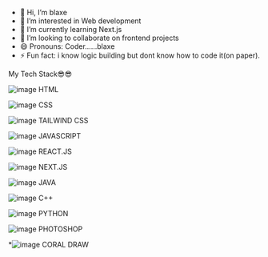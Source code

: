 - 👋 Hi, I’m blaxe
- 👀 I’m interested in Web development
- 🌱 I’m currently learning Next.js
- 💞️ I’m looking to collaborate on frontend projects
- 😄 Pronouns: Coder......blaxe
- ⚡ Fun fact: i know logic building but dont know how to code it(on paper).

My Tech Stack😎😎

![image](https://github.com/user-attachments/assets/9dba9731-5502-46c6-8ca8-4c3f0e8152b6)
HTML

![image](https://github.com/user-attachments/assets/613feeb6-112c-41ac-a05a-c9ef0e7651e8)
CSS

![image](https://github.com/user-attachments/assets/7b89ca93-4b5f-4ec5-b29e-be1d31b4980e)
TAILWIND CSS

![image](https://github.com/user-attachments/assets/80a96779-33b1-49fe-aaaa-d4bd7ad2c247)
JAVASCRIPT

![image](https://github.com/user-attachments/assets/eb53ff35-f703-4210-90e3-775ecb804098)
REACT.JS

![image](https://github.com/user-attachments/assets/67955077-a75d-47f8-9594-4360c5d88be4)
NEXT.JS

![image](https://github.com/user-attachments/assets/2e39ba6b-a488-4fd9-94c1-0b702dcecd92)
JAVA

![image](https://github.com/user-attachments/assets/d3a2c5a0-6dc1-4271-bf41-d19b6b507f6e)
C++

![image](https://github.com/user-attachments/assets/77869ded-f4c7-48d2-abbf-42797dc556b6)
PYTHON

![image](https://github.com/user-attachments/assets/93f7eb7b-8fe6-4999-ae3d-af501aaaabf3)
PHOTOSHOP

*![image](https://github.com/user-attachments/assets/010e4aee-c59b-4f84-90a2-2bcf9f9ceed7)
CORAL DRAW


<!---
blaxeisworking/blaxeisworking is a ✨ special ✨ repository because its `README.md` (this file) appears on your GitHub profile.
You can click the Preview link to take a look at your changes.
--->
